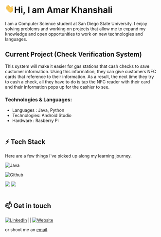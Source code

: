 
# <img src="https://raw.githubusercontent.com/ABSphreak/ABSphreak/master/gifs/Hi.gif" width="30px">Hi, I am Amar Khanshali

I am a Computer Science student at San Diego State University. I enjoy solving problems and working on projects that allow me to expand my knowledge and open opportunities to work on new technologies and languages. 

## Current Project (Check Verification System)

This system will make it easier for gas stations that cash checks to save customer information. Using this information, they can give customers NFC cards that reference to their information. As a result, the next time they try to cash a check, all they have to do is tap the NFC reader with their card and their information pops up for the cashier to see.

### Technologies & Languages: 
- Languages   : Java, Python
- Technologies: Android Studio
- Hardware    : Rasberry Pi
\
&nbsp;
## ⚡ Tech Stack

Here are a few things I've picked up along my learning journey.

![Java](https://img.shields.io/badge/Java-ED8B00?style=for-the-badge&logo=java&logoColor=white)

![Github](https://img.shields.io/badge/github%20-%23121011.svg?&style=for-the-badge&logo=github&logoColor=white)
 
![](https://img.shields.io/badge/-Raspberry%20Pi-C51A4A?style=for-the-badge&logo=Raspberry-Pi) ![](https://img.shields.io/badge/-Arduino-00979D?style=for-the-badge&logo=Arduino&logoColor=white)
\
&nbsp;
## 📫 Get in touch
[![LinkedIn](https://img.shields.io/badge/LinkedIn-0077B5?style=for-the-badge&logo=linkedin&logoColor=white)](https://in.linkedin.com/in/amarkhanshali) || [![Website](https://img.shields.io/badge/Website-Check%20out%20my%20website-blue)](https://www.amarkhanshali.me)


 or shoot me an [email](mailto:amarkhanshali2015@gmail.com).
